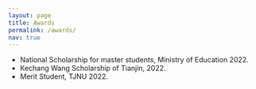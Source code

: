 ```yaml
---
layout: page
title: Awards
permalink: /awards/
nav: true
---
```


- National Scholarship for master students, Ministry of Education 2022.
- Kechang Wang Scholarship of Tianjin, 2022.
- Merit Student, TJNU 2022.
